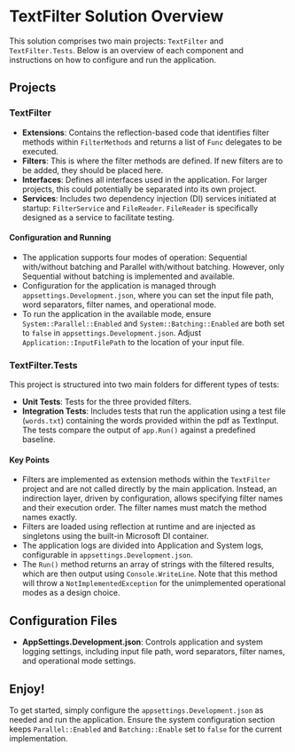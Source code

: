 ﻿# TextFilter Solution Overview

This solution comprises two main projects: `TextFilter` and `TextFilter.Tests`. Below is an overview of each component and instructions on how to configure and run the application.

## Projects

### TextFilter

- **Extensions**: Contains the reflection-based code that identifies filter methods within `FilterMethods` and returns a list of `Func` delegates to be executed.
- **Filters**: This is where the filter methods are defined. If new filters are to be added, they should be placed here.
- **Interfaces**: Defines all interfaces used in the application. For larger projects, this could potentially be separated into its own project.
- **Services**: Includes two dependency injection (DI) services initiated at startup: `FilterService` and `FileReader`. `FileReader` is specifically designed as a service to facilitate testing.

#### Configuration and Running

- The application supports four modes of operation: Sequential with/without batching and Parallel with/without batching. However, only Sequential without batching is implemented and available.
- Configuration for the application is managed through `appsettings.Development.json`, where you can set the input file path, word separators, filter names, and operational mode.
- To run the application in the available mode, ensure `System::Parallel::Enabled` and `System::Batching::Enabled` are both set to `false` in `appsettings.Development.json`. Adjust `Application::InputFilePath` to the location of your input file.

### TextFilter.Tests

This project is structured into two main folders for different types of tests:
- **Unit Tests**: Tests for the three provided filters.
- **Integration Tests**: Includes tests that run the application using a test file (`words.txt`) containing the words provided within the pdf as TextInput. The tests compare the output of `app.Run()` against a predefined baseline.

#### Key Points

- Filters are implemented as extension methods within the `TextFilter` project and are not called directly by the main application. Instead, an indirection layer, driven by configuration, allows specifying filter names and their execution order. The filter names must match the method names exactly.
- Filters are loaded using reflection at runtime and are injected as singletons using the built-in Microsoft DI container.
- The application logs are divided into Application and System logs, configurable in `appsettings.Development.json`.
- The `Run()` method returns an array of strings with the filtered results, which are then output using `Console.WriteLine`. Note that this method will throw a `NotImplementedException` for the unimplemented operational modes as a design choice.

## Configuration Files

- **AppSettings.Development.json**: Controls application and system logging settings, including input file path, word separators, filter names, and operational mode settings.

## Enjoy!

To get started, simply configure the `appsettings.Development.json` as needed and run the application. Ensure the system configuration section keeps `Parallel::Enabled` and `Batching::Enable` set to `false` for the current implementation.
